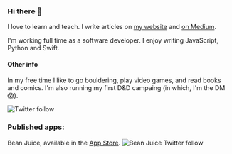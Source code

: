### Hi there 👋
I love to learn and teach. I write articles on [my website](https://www.iiroalhonen.com/blog) and [on Medium](https://medium.com/@iiroalhonen).

I'm working full time as a software developer. I enjoy writing JavaScript, Python and Swift.

#### Other info
In my free time I like to go bouldering, play video games, and read books and comics.
I'm also running my first D&D campaing (in which, I'm the DM 😱).

![Twitter follow](https://img.shields.io/twitter/follow/iiroalhonen?style=social)

### Published apps:
<!-- ![Bean juice icon](https://is5-ssl.mzstatic.com/image/thumb/Purple124/v4/7e/8f/65/7e8f652e-7f49-cd26-bf0a-b92bf5807789/AppIcon-1x_U007emarketing-0-2-85-220.png/246x0w.png "Bean Juice") -->
Bean Juice, available in the [App Store](https://apps.apple.com/us/app/bean-juice/id1502380351). 
![Bean Juice Twitter follow](https://img.shields.io/twitter/follow/BeanJuiceApp?style=social)
<!--
**Iikeli/Iikeli** is a ✨ _special_ ✨ repository because its `README.md` (this file) appears on your GitHub profile.

Here are some ideas to get you started:

- 🔭 I’m currently working on ...
- 🌱 I’m currently learning ...
- 👯 I’m looking to collaborate on ...
- 🤔 I’m looking for help with ...
- 💬 Ask me about ...
- 📫 How to reach me: ...
- 😄 Pronouns: ...
- ⚡ Fun fact: ...
-->
